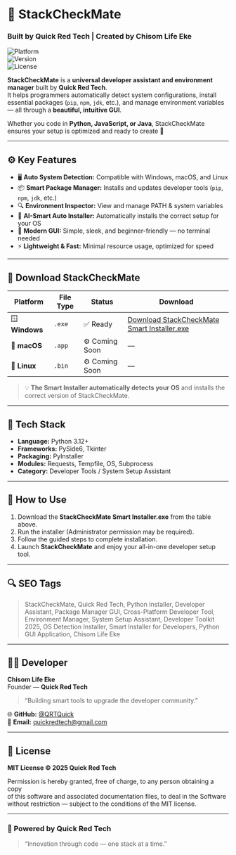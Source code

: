<!-- 
==============================================================
🧠 StackCheckMate - SEO Metadata
Built by Quick Red Tech | Created by Chisom Life Eke
==============================================================

Description: StackCheckMate is a universal developer assistant and environment manager built by Quick Red Tech. 
It automatically detects OS environments, installs packages (pip, npm, jdk), and manages PATH variables — all through a sleek GUI. 
Compatible with Windows, macOS, and Linux.

Keywords: StackCheckMate, Quick Red Tech, Developer Assistant, Python Installer, Package Manager GUI, 
Cross-Platform Developer Tool, Environment Manager, Smart Installer, Developer Toolkit 2025, 
Python GUI App, Software Setup Tool, OS Detector, Auto Package Installer, Chisom Life Eke

Author: Chisom Life Eke
URL: https://github.com/QRTQuick/stackcheckmate
License: MIT
Open Graph Image: https://raw.githubusercontent.com/QRTQuick/stackcheckmate/main/icon.png
==============================================================
-->

# 🧠 StackCheckMate  
### Built by **Quick Red Tech** | Created by **Chisom Life Eke**

![Platform](https://img.shields.io/badge/platform-cross--platform-blue?style=for-the-badge)  
![Version](https://img.shields.io/badge/version-1.0.0-red?style=for-the-badge)  
![License](https://img.shields.io/badge/license-MIT-green?style=for-the-badge)

**StackCheckMate** is a **universal developer assistant and environment manager** built by **Quick Red Tech**.  
It helps programmers automatically detect system configurations, install essential packages (`pip`, `npm`, `jdk`, etc.), and manage environment variables — all through a **beautiful, intuitive GUI**.

Whether you code in **Python, JavaScript, or Java**, StackCheckMate ensures your setup is optimized and ready to create 🚀  

---

## ⚙️ Key Features
- 🖥️ **Auto System Detection:** Compatible with Windows, macOS, and Linux  
- 📦 **Smart Package Manager:** Installs and updates developer tools (`pip`, `npm`, `jdk`, etc.)  
- 🔍 **Environment Inspector:** View and manage PATH & system variables  
- 🧠 **AI-Smart Auto Installer:** Automatically installs the correct setup for your OS  
- 🎨 **Modern GUI:** Simple, sleek, and beginner-friendly — no terminal needed  
- ⚡ **Lightweight & Fast:** Minimal resource usage, optimized for speed  

---

## 🚀 Download StackCheckMate
| Platform | File Type | Status | Download |
|-----------|------------|--------|-----------|
| 🪟 **Windows** | `.exe` | ✅ Ready | [Download StackCheckMate Smart Installer.exe](https://github.com/QRTQuick/stackcheckmate/raw/main/STACKCHECKMATE%20SOFTWARE/dist/StackCheckMate%20Smart%20Installer.exe) |
| 🍎 **macOS** | `.app` | ⚙️ Coming Soon | — |
| 🐧 **Linux** | `.bin` | ⚙️ Coming Soon | — |

> 💡 **The Smart Installer automatically detects your OS** and installs the correct version of StackCheckMate.

---

## 🧰 Tech Stack
- **Language:** Python 3.12+  
- **Frameworks:** PySide6, Tkinter  
- **Packaging:** PyInstaller  
- **Modules:** Requests, Tempfile, OS, Subprocess  
- **Category:** Developer Tools / System Setup Assistant  

---

## 🧠 How to Use
1. Download the **StackCheckMate Smart Installer.exe** from the table above.  
2. Run the installer (Administrator permission may be required).  
3. Follow the guided steps to complete installation.  
4. Launch **StackCheckMate** and enjoy your all-in-one developer setup tool.  

---

## 🔍 SEO Tags
> StackCheckMate, Quick Red Tech, Python Installer, Developer Assistant, Package Manager GUI, Cross-Platform Developer Tool, Environment Manager, System Setup Assistant, Developer Toolkit 2025, OS Detection Installer, Smart Installer for Developers, Python GUI Application, Chisom Life Eke  

---

## 👨‍💻 Developer
**Chisom Life Eke**  
Founder — **Quick Red Tech**  
> “Building smart tools to upgrade the developer community.”  

🌐 **GitHub:** [@QRTQuick](https://github.com/QRTQuick)  
📧 **Email:** quickredtech@gmail.com  

---

## 📜 License
**MIT License © 2025 Quick Red Tech**

Permission is hereby granted, free of charge, to any person obtaining a copy  
of this software and associated documentation files, to deal in the Software  
without restriction — subject to the conditions of the MIT license.

---

### 🏁 Powered by Quick Red Tech  
> “Innovation through code — one stack at a time.”